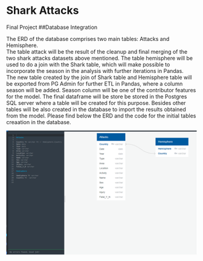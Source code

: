 # Shark Attacks
Final Project
##Database Integration

The ERD of the database comprises two main tables: Attacks and Hemisphere.   
The table attack will be the result of the cleanup and final merging of the two shark attacks datasets above mentioned.  The table hemisphere will be used to do a join with the Shark table, which will make possible to incorporate the season in the analysis with further iterations in Pandas.   
The new table created by the join of Shark table and Hemisphere table will be exported from PG Admin for further ETL in Pandas,  where a column season will be added.  Season column will be one of the contributor features for the model. 
The final dataframe will be store be stored in the Postgres SQL server where a table will be created for this purpose.  Besides other tables will be also created in the database to import the results obtained from the model.
Please find below the ERD and the code for the initial tables creaation in the database.

![Database%20ERD](https://github.com/gcolareta/Shark_Attacks/blob/connectime4ever/Database%20ERD.png)